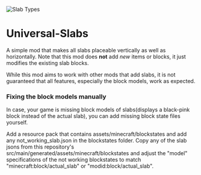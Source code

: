 ![Slab Types](https://user-images.githubusercontent.com/130693918/231869727-494e7181-4d8c-450d-b411-2b0478a12aa8.png)
# Universal-Slabs
A simple mod that makes all slabs placeable vertically as well as horizontally. Note that this mod does **not** add *new* items or blocks, it just modifies the existing slab blocks.  

While this mod aims to work with other mods that add slabs, it is not guaranteed that all features, especially the block models, work as expected.


### Fixing the block models manually

In case, your game is missing block models of slabs(displays a black-pink block instead of the actual slab), you can add missing block state files yourself. 

Add a resource pack that contains assets/minecraft/blockstates and add any not_working_slab.json in the blockstates folder. Copy any of the slab jsons from this repository's src/main/generated/assets/minecraft/blockstates and adjust the "model" specifications of the not working blockstates to match "minecraft:block/actual_slab" or "modid:block/actual_slab".
